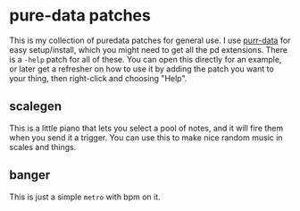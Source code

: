# pure-data patches

This is my collection of puredata patches for general use. I use [purr-data](https://agraef.github.io/purr-data/) for easy setup/install, which you might need to get all the pd extensions. There is a `-help` patch for all of these. You can open this directly for an example, or later get a refresher on how to use it by adding the patch you want to your thing, then right-click and choosing "Help".

## scalegen

This is a little piano that lets you select a pool of notes, and it will fire them when you send it a trigger. You can use this to make nice random music in scales and things.

## banger

This is just a simple `metro` with bpm on it.
